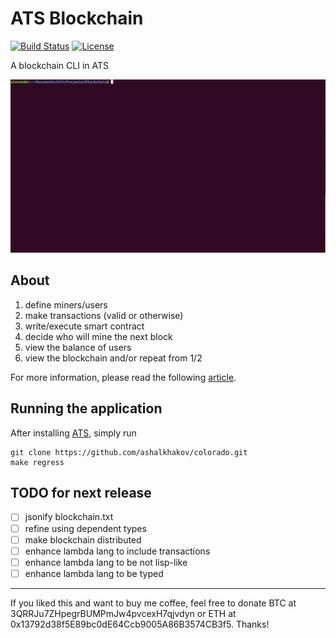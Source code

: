 # ATS Blockchain

[![Build Status](https://travis-ci.org/galletti94/ATS-blockchain.svg?branch=master)](https://travis-ci.org/galletti94/ATS-blockchain)
[![License](https://img.shields.io/badge/License-BSD%203--Clause-blue.svg)](https://opensource.org/licenses/BSD-3-Clause)

A blockchain CLI in ATS

![example](gif/gif1.gif)

## About

1. define miners/users
2. make transactions (valid or otherwise)
3. write/execute smart contract
4. decide who will mine the next block
5. view the balance of users
6. view the blockchain and/or repeat from 1/2

For more information, please read the following [article](https://beta.observablehq.com/@galletti94/functional-blockchain).

## Running the application

After installing [ATS](http://www.ats-lang.org/), simply run

```shell
git clone https://github.com/ashalkhakov/colorado.git  
make regress
```

## TODO for next release

- [ ] jsonify blockchain.txt
- [ ] refine using dependent types
- [ ] make blockchain distributed
- [ ] enhance lambda lang to include transactions
- [ ] enhance lambda lang to be not lisp-like
- [ ] enhance lambda lang to be typed

------------

If you liked this and want to buy me coffee, feel free to donate BTC at 3QRRJu7ZHpegrBUMPmJw4pvcexH7qjvdyn or ETH at 0x13792d38f5E89bc0dE64Ccb9005A86B3574CB3f5. Thanks!
